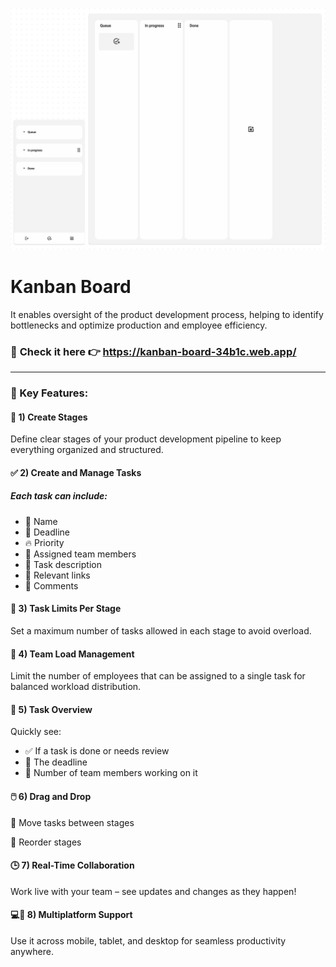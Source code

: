 ![Kanban Board - project img](./README-assets/project-img.png)

# Kanban Board

It enables oversight of the product development process, helping to identify bottlenecks and optimize production and employee efficiency.

### 🚀 **Check it here** 👉 https://kanban-board-34b1c.web.app/

---

### 📌 Key Features:

#### 🧱 1) Create Stages

Define clear stages of your product development pipeline to keep everything organized and structured.

#### ✅ 2) Create and Manage Tasks

##### Each task can include:

- 📝 Name
- 📅 Deadline
- 🔥 Priority
- 👥 Assigned team members
- 🧾 Task description
- 🔗 Relevant links
- 💬 Comments

#### 🚦 3) Task Limits Per Stage

Set a maximum number of tasks allowed in each stage to avoid overload.

#### 👥 4) Team Load Management

Limit the number of employees that can be assigned to a single task for balanced workload distribution.

#### 👀 5) Task Overview

Quickly see:

- ✅ If a task is done or needs review
- 📅 The deadline
- 👤 Number of team members working on it

#### 🖱️ 6) Drag and Drop

🔄 Move tasks between stages

🔀 Reorder stages

#### 🕒 7) Real-Time Collaboration

Work live with your team – see updates and changes as they happen!

#### 💻📱 8) Multiplatform Support

Use it across mobile, tablet, and desktop for seamless productivity anywhere.
